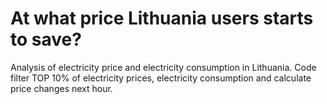 # At what price Lithuania users starts to save?
Analysis of electricity price and electricity consumption in Lithuania.
Code filter TOP 10% of electricity prices, electricity consumption and calculate price changes next hour.
